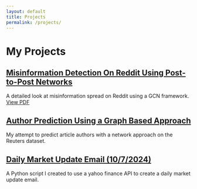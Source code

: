 ```yaml
---
layout: default
title: Projects
permalink: /projects/
---
```


# My Projects

## [Misinformation Detection On Reddit Using Post-to-Post Networks](/projects/project1/)
A detailed look at misinformation spread on Reddit using a GCN framework. [View PDF](/assets/pdfs/GCNfinalreport.pdf)

## [Author Prediction Using a Graph Based Approach](/projects/project2/)
My attempt to predict article authors with a network approach on the Reuters dataset.

## [Daily Market Update Email (10/7/2024)](/projects/project3/)
A Python script I created to use a yahoo finance API to create a daily market update email.

